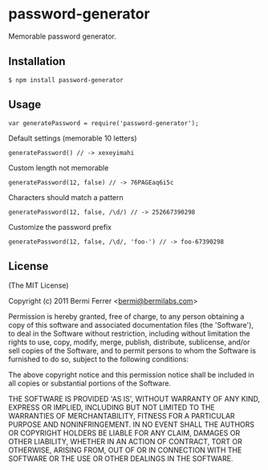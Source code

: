 # password-generator

Memorable password generator.

## Installation

    $ npm install password-generator

## Usage

    var generatePassword = require('password-generator');

Default settings (memorable 10 letters)

    generatePassword() // -> xexeyimahi

Custom length not memorable

    generatePassword(12, false) // -> 76PAGEaq6i5c

Characters should match a pattern

    generatePassword(12, false, /\d/) // -> 252667390298

Customize the password prefix

    generatePassword(12, false, /\d/, 'foo-') // -> foo-67390298


## License 

(The MIT License)

Copyright (c) 2011 Bermi Ferrer &lt;bermi@bermilabs.com&gt;

Permission is hereby granted, free of charge, to any person obtaining
a copy of this software and associated documentation files (the
'Software'), to deal in the Software without restriction, including
without limitation the rights to use, copy, modify, merge, publish,
distribute, sublicense, and/or sell copies of the Software, and to
permit persons to whom the Software is furnished to do so, subject to
the following conditions:

The above copyright notice and this permission notice shall be
included in all copies or substantial portions of the Software.

THE SOFTWARE IS PROVIDED 'AS IS', WITHOUT WARRANTY OF ANY KIND,
EXPRESS OR IMPLIED, INCLUDING BUT NOT LIMITED TO THE WARRANTIES OF
MERCHANTABILITY, FITNESS FOR A PARTICULAR PURPOSE AND NONINFRINGEMENT.
IN NO EVENT SHALL THE AUTHORS OR COPYRIGHT HOLDERS BE LIABLE FOR ANY
CLAIM, DAMAGES OR OTHER LIABILITY, WHETHER IN AN ACTION OF CONTRACT,
TORT OR OTHERWISE, ARISING FROM, OUT OF OR IN CONNECTION WITH THE
SOFTWARE OR THE USE OR OTHER DEALINGS IN THE SOFTWARE.